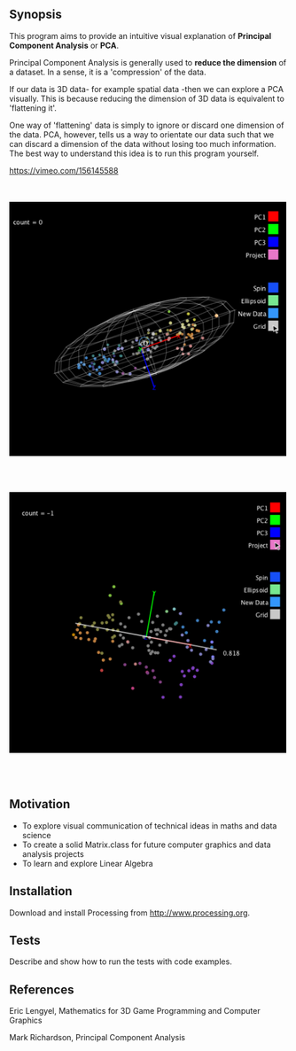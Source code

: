 ## Synopsis

This program aims to provide an intuitive visual explanation of **Principal Component Analysis** or **PCA**.

Principal Component Analysis is generally used to **reduce the dimension** of a dataset. In a sense, it is a 'compression' of the data. 

If our data is 3D data- for example spatial data -then we can explore a PCA visually. This is because reducing the dimension of 3D data is equivalent to 'flattening it'.

One way of 'flattening' data is simply to ignore or discard one dimension of the data. PCA, however, tells us a way to orientate our data such that we can discard a dimension of the data without losing too much information. The best way to understand this idea is to run this program yourself.

https://vimeo.com/156145588

<br /><br />
<a href="https://vimeo.com/156145588">
    <img src="./ellipsoid.png" alt="ellipsoid" width="500px"/>
</a>

<br><br>

<a href="https://vimeo.com/156145588">
    <img src="./dim_reduced.png" alt="dimensionality_reduction" width="500px"/>
</a>

<br><br>

## Motivation

* To explore visual communication of technical ideas in maths and data science
* To create a solid Matrix.class for future computer graphics and data analysis projects
* To learn and explore Linear Algebra 

## Installation

Download and install Processing from http://www.processing.org.

## Tests

Describe and show how to run the tests with code examples.

## References

Eric Lengyel, Mathematics for 3D Game Programming and Computer Graphics

Mark Richardson, Principal Component Analysis

